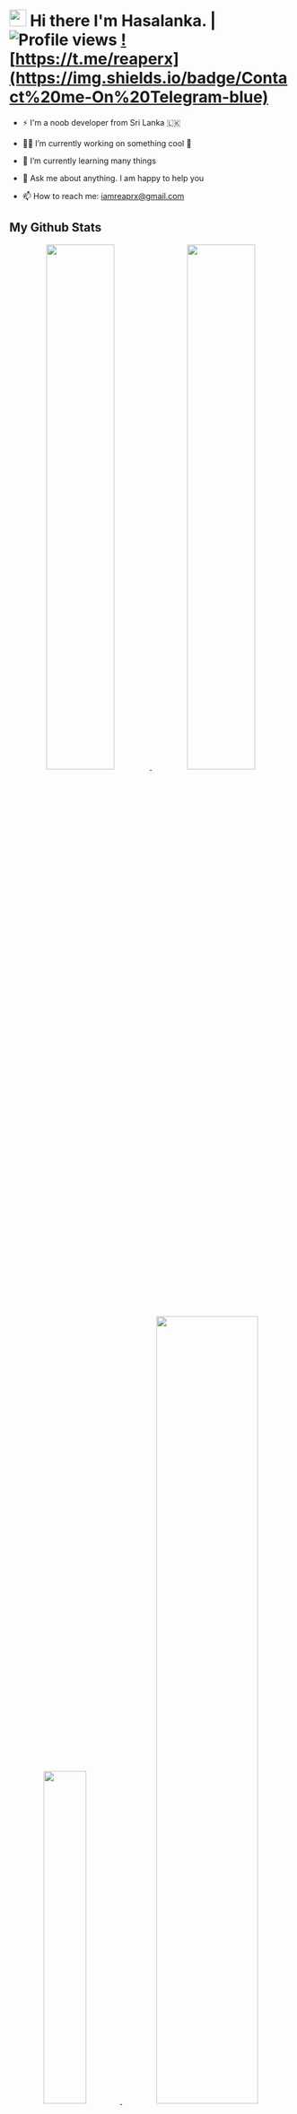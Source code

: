 # <img src="https://raw.githubusercontent.com/MartinHeinz/MartinHeinz/master/wave.gif" width="30px"> Hi there I'm Hasalanka. | ![Profile views](https://gpvc.arturio.dev/reaprx)  <a href="https://t.me/reaprx"> ![https://t.me/reaperx](https://img.shields.io/badge/Contact%20me-On%20Telegram-blue)</a>

- ⚡ I'm a noob developer from Sri Lanka 🇱🇰 

- 👨‍💻 I’m currently working on something cool 🤪

- 🌱 I’m currently learning many things

- 💬 Ask me about anything. I am happy to help you

- 📫 How to reach me: <a href="mailto:iamreaprx@gmail.com">iamreaprx@gmail.com</a>

##  My Github Stats

<p align="center">
    <a href="https://github.com/reaprx">
        <img width="49%" src="https://github-readme-stats.vercel.app/api?username=reaprx&count_private=true&include_all_commits=true&show_icons=true&theme=tokyonight&custom_title=GitHub+Stats"/>
        <img width="49%" src="https://github-readme-streak-stats.herokuapp.com?user=reaprx&theme=tokyonight"/>
        <img width="39%" src="https://github-readme-stats.vercel.app/api/top-langs/?username=reaprx&theme=tokyonight&layout=compact&langs_count=10"/>
        <img width="60%" src="https://activity-graph.herokuapp.com/graph?username=reaprx&theme=react-dark&custom_title=Contribution+Graph"/>
        <img width="99%" src="https://github-profile-trophy.vercel.app/?username=reaprx&row=1&theme=tokyonight"/>
    </a>
</p>    

****
<img src="https://komarev.com/ghpvc/?username=reaprx&label=Profile%20Views&color=blue&style=flat">
